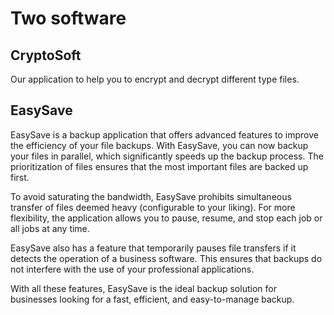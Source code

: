 # Two software
## CryptoSoft
Our application to help you to encrypt and decrypt different type files.

## EasySave
EasySave is a backup application that offers advanced features to improve the efficiency of your file backups. With EasySave, you can now backup your files in parallel, which significantly speeds up the backup process. The prioritization of files ensures that the most important files are backed up first.

To avoid saturating the bandwidth, EasySave prohibits simultaneous transfer of files deemed heavy (configurable to your liking). For more flexibility, the application allows you to pause, resume, and stop each job or all jobs at any time.

EasySave also has a feature that temporarily pauses file transfers if it detects the operation of a business software. This ensures that backups do not interfere with the use of your professional applications.

With all these features, EasySave is the ideal backup solution for businesses looking for a fast, efficient, and easy-to-manage backup.
